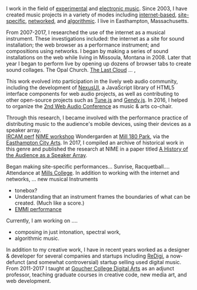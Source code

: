 
I work in the field of [experimental](https://en.wikipedia.org/wiki/Experimental_music) and [electronic music](https://en.wikipedia.org/wiki/Computer_music). Since 2003, I have created music projects in a variety of modes including [internet-based](), [site-specific](), [networked](), and [algorithmic](). I live in Easthampton, Massachusetts.

From 2007-2017, I researched the use of the internet as a musical instrument. These investigations included: the internet as a site for sound installation; the web browser as a performance instrument; and compositions using networks. I began by making a series of sound installations on the web while living in Missoula, Montana in 2008. Later that year I began to perform live by opening up dozens of browser tabs to create sound collages.
The Opal Church. [The Last Cloud]() ...  ,    

This work evolved into participation in the lively web audio community, including the development of [NexusUI](), a JavaScript library of HTML5 interface components for web audio projects, as well as contributing to other open-source projects such as [Tune.js]() and [Gendy.js](). In 2016, I helped to organize the [2nd Web Audio Conference]() as music & arts co-chair.

Through this research, I became involved with the performance practice of distributing music to the audience's mobile devices, using their devices as a speaker array.  
[IRCAM perf]()
[NIME workshop]()
Wondergarden at [Mill 180 Park](), via the [Easthampton City Arts]().
In 2017, I compiled an archive of historical work in this genre and published the research at NIME in a paper titled [A History of the Audience as a Speaker Array]().

Began making site-specific performances...   Sunrise, Racquetball....
Attendance at [Mills College](). In addition to working with the internet and networks, ... new musical Instruments
   - tonebox?
   - Understanding that an instrument frames the boundaries of what can be created. (Much like a score.)
   - [EMMI performance]()

Currently, I am working on ....
   - composing in just intonation, spectral work,
   - algorithmic music.

In addition to my creative work, I have in recent years worked as a designer & developer for several companies and startups including [ReDigi](), a now-defunct (and somewhat controversial) startup selling used digital music. From 2011-2017 I taught at [Goucher College Digital Arts]() as an adjunct professor, teaching graduate courses in creative code, new media art, and web development.



<!---I made [NexusUI](http://google.com) and compose music in [just intonation](http://google.com) -->

<!-- I work in the field of experimental and electronic music. Since 2006, I have created music projects in a variety of modes including internet-based, site-specific, networked, and algorithmically-generated. I live in Western Massachusetts.
<!--I use Javascript as my primary instrument to create web-based music projects and algorithmic music. I live in Western Massachusetts. -->



<!--
Ben Taylor is an interdisciplinary artist and creative coder who specializes in web audio and networked performance practices. His research investigates the way ideas translate between the arts, and how we can apply that history to guide the artistic use of networks. He is the primary author of [NexusUI](http://nexus-js.github.io/ui/), an open-source toolkit for controlling audio in the browser.

Ben has presented his research internationally at conferences and festivals including the Pixilerations New Media Festival (Brown/RISD, 2011), New Interfaces for Musical Expression (Seoul 2013, London 2014), Web Audio Conference (IRCAM/Mozilla 2015), Leaders in Software and Art (NY 2011), Music for People and Thingamajigs (2010), International Conference on Live Coding (McMaster Univ, 2016), International Computer Music Conference (2015), and others. His music has been released by the Society for Electroacoustic Music in the United States (SEAMUS). In 2017 he received a grant from Easthampton City Arts to organize electroacoustic music performances in Western Massachusetts.

He received an M.F.A. In Electronic Music &amp; Recording Media from Mills College and has studied with members of the League of Automatic Music Composers and The Hub, Brian Harnetty, and Pauline Oliveros. Prior to Mills, he received a B.A. in Music (Honors) from Kenyon College in rural Ohio. In 2016, he earned a Ph.D. in Experimental Music & Digital Media from LSU, while doing research at the LSU Center for Computation and Technology.

#### Activities
I'm an active member of several communities surrounding art & technology. In 2016 I was a music & arts chair of the Web Audio Conference at Goergia Tech. I participatee in scientific committees for the New Interfaces for Musical Expression conference and the Web Audio Conference.

#### Contact

taylorbf [at] gmail [dot] com -->
